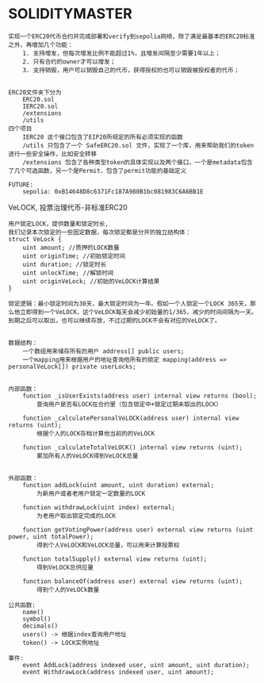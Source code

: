 # SOLIDITYMASTER
    实现一个ERC20代币合约并完成部署和verify到sepolia网络，除了满足最基本的ERC20标准之外，再增加几个功能：
        1. 支持增发，但每次增发比例不能超过1%，且增发间隔至少需要1年以上；
        2. 只有合约的owner才可以增发；
        3. 支持销毁，用户可以销毁自己的代币，获得授权的也可以销毁被授权者的代币；


    ERC20文件夹下分为
        ERC20.sol 
        IERC20.sol 
        /extensions 
        /utils 
    四个项目
        IERC20 这个接口包含了EIP20所规定的所有必须实现的函数
        /utils 只包含了一个 SafeERC20.sol 文件，实现了一个库，用来帮助我们的token进行一些安全操作，比如安全转移
        /extensions 包含了各种类型token的具体实现以及两个接口，一个是metadata包含了几个可选函数，另一个是Permit，包含了permit功能的基础定义

    FUTURE:
        sepolia: 0xB14648D8c6371Fc187A980B1bc081983C6A6BB1E


VeLOCK, 投票治理代币-非标准ERC20

    用户锁定LOCK，提供数量和锁定时长, 
    我们记录本次锁定的一些固定数据，每次锁定都是分开的独立结构体：
    struct VeLock {
        uint amount; //质押的LOCK数量
        uint originTime; //初始锁定时间
        uint duration; //锁定时长
        uint unlockTime; //解锁时间
        uint originVeLock; //初始的VeLOCK计算结果
    }

    锁定逻辑：最小锁定时间为30天，最大锁定时间为一年。假如一个人锁定一个LOCK 365天，那么他立即得到一个VeLOCK，这个VeLOCK每天会减少初始量的1/365，减少的时间间隔为一天。到期之后可以取出，也可以继续存放，不过过期的LOCK不会有对应的VeLOCK了。


    数据结构：
        一个数组用来储存所有的用户 address[] public users;
        一个mapping用来根据用户的地址查询他所有的锁定 mapping(address => personalVeLock[]) private userLocks;


    内部函数：
        function _isUserExists(address user) internal view returns (bool);
            查询用户是否有LOCK在合约里（包含锁定中+锁定过期未取出的LOCK）
        
        function _calculatePersonalVeLOCK(address user) internal view returns (uint);
            根据个人的LOCK存档计算他当前的的VeLOCK

        function _calculateTotalVeLOCK() internal view returns (uint);
            累加所有人的VeLOCK得到VeLOCK总量

    
    外部函数：
        function addLock(uint amount, uint duration) external;
            为新用户或者老用户锁定一定数量的LOCK

        function withdrawLock(uint index) external;
            为老用户取出锁定完成的LOCK

        function getVotingPower(address user) external view returns (uint power, uint totalPower);
            得到个人VeLOCK和VeLOCK总量，可以用来计算投票权

        function totalSupply() external view returns (uint);
            得到VeLOCK总供应量
        
        function balanceOf(address user) external view returns (uint);
            得到个人的VeLOCk数量

    公共函数:
        name()
        symbol()
        decimals()
        users() -> 根据index查询用户地址
        token() -> LOCK实例地址

    事件: 
        event AddLock(address indexed user, uint amount, uint duration);
        event WithdrawLock(address indexed user, uint amount);

